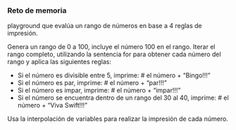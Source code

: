 ### Reto de memoria

playground que evalúa un rango de números en base a 4 reglas de impresión.

Genera un rango de 0 a 100, incluye el número 100 en el rango.
Iterar el rango completo, utilizando la sentencia for para obtener cada número del rango y aplica las siguientes reglas:

- Si el número es divisible entre 5, imprime: # el número  + “Bingo!!!”
- Si el número es par, imprime: # el número + “par!!!”
- Si el número es impar, imprime: # el número + “impar!!!”
- Si el número se encuentra dentro de un rango del 30 al 40, imprime: # el número +  “Viva Swift!!!”

Usa la interpolación de variables para realizar la impresión de cada número.
